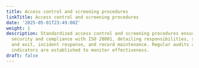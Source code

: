 ```yaml
---
title: Access control and screening procedures
linkTitle: Access control and screening procedures
date: '2025-05-01T23:49:00Z'
weight: 1
description: Standardized access control and screening procedures ensure supply chain
  security and compliance with ISO 28001, detailing responsibilities, steps for entry
  and exit, incident response, and record maintenance. Regular audits and performance
  indicators are established to monitor effectiveness.
draft: false
---
```



<!-- Unsupported block type: table_of_contents -->

<!-- Unsupported block type: unsupported -->

